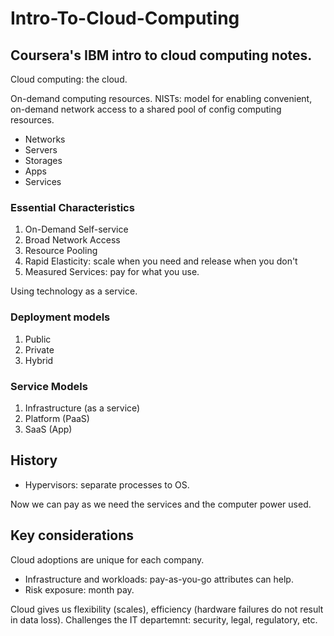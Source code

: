 # Intro-To-Cloud-Computing

## Coursera's IBM intro to cloud computing notes.

Cloud computing: the cloud.

On-demand computing resources.
NISTs: model for enabling convenient, on-demand network access to a shared pool of config computing resources. 

* Networks
* Servers
* Storages
* Apps
* Services

### Essential Characteristics

1) On-Demand Self-service
2) Broad Network Access
3) Resource Pooling
4) Rapid Elasticity: scale when you need and release when you don't
5) Measured Services: pay for what you use.

Using technology as a service.

### Deployment models

1) Public
2) Private
3) Hybrid

### Service Models

1) Infrastructure (as a service)
2) Platform (PaaS)
3) SaaS (App)

## History

* Hypervisors: separate processes to OS.

Now we can pay as we need the services and the computer power used.

## Key considerations

Cloud adoptions are unique for each company.

* Infrastructure and workloads: pay-as-you-go attributes can help.
* Risk exposure: month pay.

Cloud gives us flexibility (scales), efficiency (hardware failures do not result in data loss).
Challenges the IT departemnt: security, legal, regulatory, etc.
